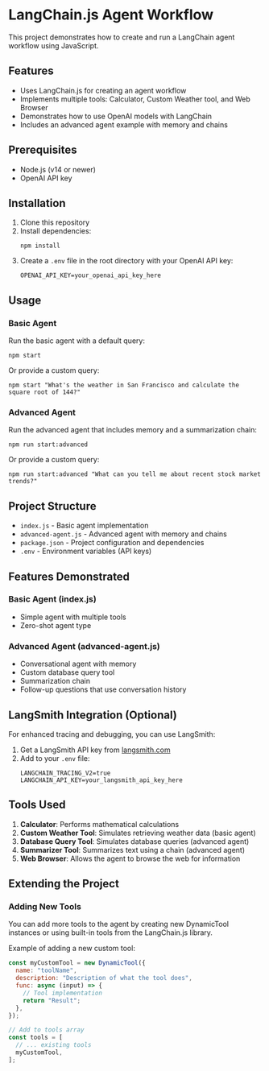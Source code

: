 # LangChain.js Agent Workflow

This project demonstrates how to create and run a LangChain agent workflow using JavaScript.

## Features

- Uses LangChain.js for creating an agent workflow
- Implements multiple tools: Calculator, Custom Weather tool, and Web Browser
- Demonstrates how to use OpenAI models with LangChain
- Includes an advanced agent example with memory and chains

## Prerequisites

- Node.js (v14 or newer)
- OpenAI API key

## Installation

1. Clone this repository
2. Install dependencies:
   ```
   npm install
   ```
3. Create a `.env` file in the root directory with your OpenAI API key:
   ```
   OPENAI_API_KEY=your_openai_api_key_here
   ```

## Usage

### Basic Agent

Run the basic agent with a default query:

```
npm start
```

Or provide a custom query:

```
npm start "What's the weather in San Francisco and calculate the square root of 144?"
```

### Advanced Agent

Run the advanced agent that includes memory and a summarization chain:

```
npm run start:advanced
```

Or provide a custom query:

```
npm run start:advanced "What can you tell me about recent stock market trends?"
```

## Project Structure

- `index.js` - Basic agent implementation
- `advanced-agent.js` - Advanced agent with memory and chains
- `package.json` - Project configuration and dependencies
- `.env` - Environment variables (API keys)

## Features Demonstrated

### Basic Agent (index.js)

- Simple agent with multiple tools
- Zero-shot agent type

### Advanced Agent (advanced-agent.js)

- Conversational agent with memory
- Custom database query tool
- Summarization chain
- Follow-up questions that use conversation history

## LangSmith Integration (Optional)

For enhanced tracing and debugging, you can use LangSmith:

1. Get a LangSmith API key from [langsmith.com](https://langsmith.com)
2. Add to your `.env` file:
   ```
   LANGCHAIN_TRACING_V2=true
   LANGCHAIN_API_KEY=your_langsmith_api_key_here
   ```

## Tools Used

1. **Calculator**: Performs mathematical calculations
2. **Custom Weather Tool**: Simulates retrieving weather data (basic agent)
3. **Database Query Tool**: Simulates database queries (advanced agent)
4. **Summarizer Tool**: Summarizes text using a chain (advanced agent)
5. **Web Browser**: Allows the agent to browse the web for information

## Extending the Project

### Adding New Tools

You can add more tools to the agent by creating new DynamicTool instances or using built-in tools from the LangChain.js library.

Example of adding a new custom tool:

```javascript
const myCustomTool = new DynamicTool({
  name: "toolName",
  description: "Description of what the tool does",
  func: async (input) => {
    // Tool implementation
    return "Result";
  },
});

// Add to tools array
const tools = [
  // ... existing tools
  myCustomTool,
];
```
